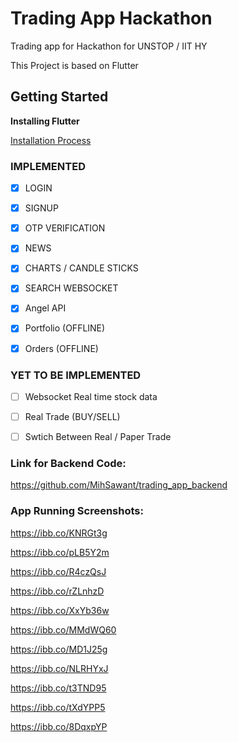 # Trading App Hackathon

Trading app for Hackathon for UNSTOP / IIT HY

This Project is based on Flutter 
## Getting Started

**Installing Flutter**

[Installation Process ](https://docs.flutter.dev/get-started/install/linux)



### IMPLEMENTED

- [x] LOGIN
- [x] SIGNUP
- [x] OTP VERIFICATION
- [x] NEWS 
- [x] CHARTS / CANDLE STICKS
- [x] SEARCH WEBSOCKET
- [x] Angel API
- [x] Portfolio (OFFLINE)
- [x] Orders (OFFLINE)


###  YET TO BE IMPLEMENTED

- [ ] Websocket Real time stock data
- [ ] Real Trade (BUY/SELL)
- [ ] Swtich Between Real / Paper Trade


### Link for Backend Code:

https://github.com/MihSawant/trading_app_backend


### App Running Screenshots:

https://ibb.co/KNRGt3g

https://ibb.co/pLB5Y2m

https://ibb.co/R4czQsJ

https://ibb.co/rZLnhzD

https://ibb.co/XxYb36w

https://ibb.co/MMdWQ60

https://ibb.co/MD1J25g

https://ibb.co/NLRHYxJ

https://ibb.co/t3TND95

https://ibb.co/tXdYPP5

https://ibb.co/8DqxpYP
